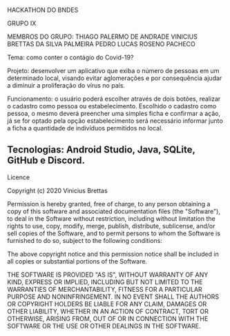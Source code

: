 HACKATHON DO BNDES

GRUPO IX

MEMBROS DO GRUPO:
THIAGO PALERMO DE ANDRADE
VINICIUS BRETTAS DA SILVA PALMEIRA
PEDRO LUCAS ROSENO PACHECO

Tema: como conter o contágio do Covid-19?

Projeto: desenvolver um aplicativo que exiba o número de pessoas em um 
determinado local, visando evitar aglomerações e por consequência ajudar a diminuir a proliferação do vírus no país.

Funcionamento: o usuário poderá escolher através de dois botões, realizar o cadastro como 
pessoa ou estabelecimento. Escolhido o cadastro como pessoa, o mesmo deverá preencher uma simples ficha e confirmar a ação, já se 
for optado pela opção estabelecimento será necessário informar junto a ficha a quantidade de indivíduos permitidos no local. 

Tecnologias: Android Studio, Java, SQLite, GitHub e Discord.
--------------------------------------------------------------------------
Licence

Copyright (c) 2020 Vinicius Brettas

Permission is hereby granted, free of charge, to any person obtaining a copy of this software and associated documentation files (the "Software"), to deal in the Software without restriction, including without limitation the rights to use, copy, modify, merge, publish, distribute, sublicense, and/or sell copies of the Software, and to permit persons to whom the Software is furnished to do so, subject to the following conditions:

The above copyright notice and this permission notice shall be included in all copies or substantial portions of the Software.

THE SOFTWARE IS PROVIDED "AS IS", WITHOUT WARRANTY OF ANY KIND, EXPRESS OR IMPLIED, INCLUDING BUT NOT LIMITED TO THE WARRANTIES OF MERCHANTABILITY, FITNESS FOR A PARTICULAR PURPOSE AND NONINFRINGEMENT. IN NO EVENT SHALL THE AUTHORS OR COPYRIGHT HOLDERS BE LIABLE FOR ANY CLAIM, DAMAGES OR OTHER LIABILITY, WHETHER IN AN ACTION OF CONTRACT, TORT OR OTHERWISE, ARISING FROM, OUT OF OR IN CONNECTION WITH THE SOFTWARE OR THE USE OR OTHER DEALINGS IN THE SOFTWARE.
